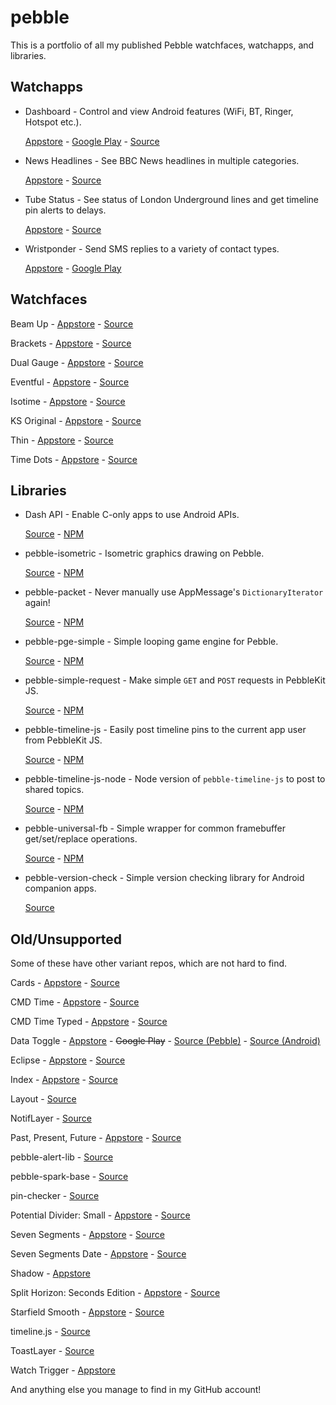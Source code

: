 # pebble

This is a portfolio of all my published Pebble watchfaces, watchapps, and libraries.


## Watchapps

* Dashboard - Control and view Android features (WiFi, BT, Ringer, Hotspot etc.).

  [Appstore](https://apps.getpebble.com/applications/53ec8d840c3036447e000109) - [Google Play](https://play.google.com/store/apps/details?id=com.wordpress.ninedof.dashboard&hl=en) - [Source](https://github.com/C-D-Lewis/dashboard)

* News Headlines - See BBC News headlines in multiple categories.

  [Appstore](https://apps.getpebble.com/applications/5387b383f60819963900000e) - [Source](https://github.com/C-D-Lewis/news-headlines)

* Tube Status - See status of London Underground lines and get timeline pin alerts to delays.

  [Appstore](https://apps.getpebble.com/applications/529e8742d7894b189c000012) - [Source](https://github.com/C-D-Lewis/tube-status)

* Wristponder - Send SMS replies to a variety of contact types.

  [Appstore](https://apps.getpebble.com/applications/52ff6a14432d1cef0000007c) - [Google Play](https://play.google.com/store/apps/details?id=com.wordpress.ninedof.wristponder&hl=en)


## Watchfaces

Beam Up - [Appstore](http://apps.getpebble.com/en_US/application/5299d4da129af7d723000079) - [Source](https://github.com/C-D-Lewis/beam-up)

Brackets - [Appstore](https://apps.getpebble.com/applications/569c52fcee59668e2f00001d) - [Source](https://github.com/C-D-Lewis/brackets)

Dual Gauge - [Appstore](https://apps.getpebble.com/en_US/application/578cb2e31e00a6c4b3000312) - [Source](https://github.com/C-D-Lewis/dual-gauge)

Eventful - [Appstore](https://apps.getpebble.com/en_US/application/579a076222f599d627000064) - [Source](https://github.com/C-D-Lewis/eventful)

Isotime - [Appstore](https://apps.getpebble.com/applications/554574943bbdc6c8560000bf) - [Source](https://github.com/pebble-hacks/isotime)

KS Original - [Appstore](https://apps.getpebble.com/applications/55457fd43bbdc6cb800000ae) - [Source](https://github.com/pebble-examples/ks-clock-face)

Thin - [Appstore](https://apps.getpebble.com/applications/550ccb556caaed4e0100006d) - [Source](https://github.com/C-D-Lewis/thin)

Time Dots - [Appstore](https://apps.getpebble.com/applications/56170d386ddd7f6aa0000025) - [Source](https://github.com/pebble-hacks/time-dots)


## Libraries

* Dash API - Enable C-only apps to use Android APIs.

  [Source](https://github.com/C-D-Lewis/dash-api) - [NPM](https://www.npmjs.com/package/pebble-dash-api)

* pebble-isometric - Isometric graphics drawing on Pebble.

  [Source](https://github.com/C-D-Lewis/pebble-isometric) - [NPM](https://www.npmjs.com/package/pebble-isometric)

* pebble-packet - Never manually use AppMessage's `DictionaryIterator` again!
  
  [Source](https://github.com/C-D-Lewis/pebble-packet) - [NPM](https://www.npmjs.com/package/pebble-packet)

* pebble-pge-simple - Simple looping game engine for Pebble.

  [Source](https://github.com/C-D-Lewis/pebble-pge-simple) - [NPM](https://www.npmjs.com/package/pebble-pge-simple)

* pebble-simple-request - Make simple `GET` and `POST` requests in PebbleKit JS. 
  
  [Source](https://github.com/C-D-Lewis/pebble-simple-request) - [NPM](https://www.npmjs.com/package/pebble-simple-request)

* pebble-timeline-js - Easily post timeline pins to the current app user from PebbleKit JS.
  
  [Source](https://github.com/C-D-Lewis/pebble-timeline-js) - [NPM](https://www.npmjs.com/package/pebble-timeline-js)

* pebble-timeline-js-node - Node version of `pebble-timeline-js` to post to shared topics.

  [Source](https://github.com/C-D-Lewis/pebble-timeline-js-node) - [NPM](https://www.npmjs.com/package/pebble-timeline-js-node)

* pebble-universal-fb - Simple wrapper for common framebuffer get/set/replace operations.

  [Source](https://github.com/C-D-Lewis/pebble-universal-fb) - [NPM](https://www.npmjs.com/package/pebble-universal-fb)

* pebble-version-check - Simple version checking library for Android companion apps.

  [Source](https://github.com/C-D-Lewis/pebble-version-check)


## Old/Unsupported

Some of these have other variant repos, which are not hard to find.

Cards - [Appstore](https://apps.getpebble.com/applications/53ce41e5db5684c5fd000179) - [Source](https://github.com/C-D-Lewis/cards)

CMD Time - [Appstore](https://apps.getpebble.com/applications/52e64c3692c5272078000011) - [Source](https://github.com/C-D-Lewis/cmd-time)

CMD Time Typed - [Appstore](https://apps.getpebble.com/applications/52e919c2ad615bf1a5000024) - [Source](https://github.com/C-D-Lewis/cmd-time-typed)

Data Toggle - [Appstore](https://apps.getpebble.com/applications/5315d09e3184b45799000192) - ~~Google Play~~ - [Source (Pebble)](https://github.com/C-D-Lewis/data-toggle-pebble) - [Source (Android)](https://github.com/C-D-Lewis/data-toggle-android)

Eclipse - [Appstore](https://apps.getpebble.com/applications/533186dd4f6e8960e900021f) - [Source](https://github.com/C-D-Lewis/eclipse)

Index - [Appstore](https://apps.getpebble.com/applications/53ce4305b40eda738a00018d) - [Source](https://github.com/C-D-Lewis/index)

Layout - [Source](https://github.com/pebble-hacks/layout)

NotifLayer - [Source](https://github.com/C-D-Lewis/notif-layer)

Past, Present, Future - [Appstore](https://apps.getpebble.com/applications/53795d5062e09fef83000077) - [Source](https://github.com/C-D-Lewis/past-present-future)

pebble-alert-lib - [Source](https://github.com/C-D-Lewis/pebble-alert-lib)

pebble-spark-base - [Source](https://github.com/C-D-Lewis/pebble-spark-base)

pin-checker - [Source](https://github.com/C-D-Lewis/pin-checker)

Potential Divider: Small - [Appstore](https://apps.getpebble.com/applications/533b2b90f9fe92524e00006a) - [Source](https://github.com/C-D-Lewis/divider-small-2)

Seven Segments - [Appstore](https://apps.getpebble.com/applications/541def5c8de57181af00015c) - [Source](https://github.com/C-D-Lewis/seven-segments)

Seven Segments Date - [Appstore](https://apps.getpebble.com/applications/543f572c9eefcbadf0000060) - [Source](https://github.com/C-D-Lewis/seven-segments-date)

Shadow - [Appstore](https://apps.getpebble.com/applications/55457d483bbdc67df20000e0)

Split Horizon: Seconds Edition - [Appstore](https://apps.getpebble.com/applications/52f10cf7a0cb6abe6d002f98) - [Source](https://github.com/C-D-Lewis/split-horizon-se)

Starfield Smooth - [Appstore](https://apps.getpebble.com/applications/52cd48ecc296577c6c00002f) - [Source](https://github.com/C-D-Lewis/starfield-smooth)

timeline.js - [Source](https://github.com/C-D-Lewis/timelinejs)

ToastLayer - [Source](https://github.com/C-D-Lewis/ToastLayer)

Watch Trigger - [Appstore](https://apps.getpebble.com/applications/5299db06129af72f48000081)

And anything else you manage to find in my GitHub account!
